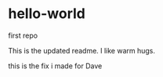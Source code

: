 # hello-world
first repo

This is the updated readme.  I like warm hugs.


this is the fix i made for Dave

